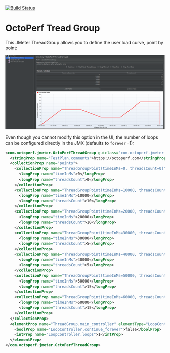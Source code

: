 [![Build Status](https://travis-ci.org/OctoPerf/thread-group.svg?branch=master)](https://travis-ci.org/OctoPerf/thread-group)

# OctoPerf Tread Group

This JMeter ThreadGroup allows you to define the user load curve, point by point:

![OctoPerf Thread Group](https://raw.githubusercontent.com/OctoPerf/thread-group/master/screenshot.png)

Even though you cannot modify this option in the UI, the number of loops can be configured directly in the JMX (defaults to `forever` -1):

```xml
<com.octoperf.jmeter.OctoPerfThreadGroup guiclass="com.octoperf.jmeter.ui.OctoPerfThreadGroupGui" testclass="com.octoperf.jmeter.OctoPerfThreadGroup" testname="OctoPerfThreadGroup" enabled="true">
  <stringProp name="TestPlan.comments">https://octoperf.com</stringProp>
  <collectionProp name="points">
    <collectionProp name="ThreadGroupPoint(timeInMs=0, threadsCount=0)">
      <longProp name="timeInMs">0</longProp>
      <longProp name="threadsCount">0</longProp>
    </collectionProp>
    <collectionProp name="ThreadGroupPoint(timeInMs=10000, threadsCount=10)">
      <longProp name="timeInMs">10000</longProp>
      <longProp name="threadsCount">10</longProp>
    </collectionProp>
    <collectionProp name="ThreadGroupPoint(timeInMs=20000, threadsCount=10)">
      <longProp name="timeInMs">20000</longProp>
      <longProp name="threadsCount">10</longProp>
    </collectionProp>
    <collectionProp name="ThreadGroupPoint(timeInMs=30000, threadsCount=5)">
      <longProp name="timeInMs">30000</longProp>
      <longProp name="threadsCount">5</longProp>
    </collectionProp>
    <collectionProp name="ThreadGroupPoint(timeInMs=40000, threadsCount=5)">
      <longProp name="timeInMs">40000</longProp>
      <longProp name="threadsCount">5</longProp>
    </collectionProp>
    <collectionProp name="ThreadGroupPoint(timeInMs=50000, threadsCount=15)">
      <longProp name="timeInMs">50000</longProp>
      <longProp name="threadsCount">15</longProp>
    </collectionProp>
    <collectionProp name="ThreadGroupPoint(timeInMs=60000, threadsCount=15)">
      <longProp name="timeInMs">60000</longProp>
      <longProp name="threadsCount">15</longProp>
    </collectionProp>
  </collectionProp>
  <elementProp name="ThreadGroup.main_controller" elementType="LoopController" guiclass="LoopControlPanel" testclass="LoopController" testname="Loop Controller" enabled="true">
    <boolProp name="LoopController.continue_forever">false</boolProp>
    <intProp name="LoopController.loops">1</intProp>
  </elementProp>
</com.octoperf.jmeter.OctoPerfThreadGroup>
```
